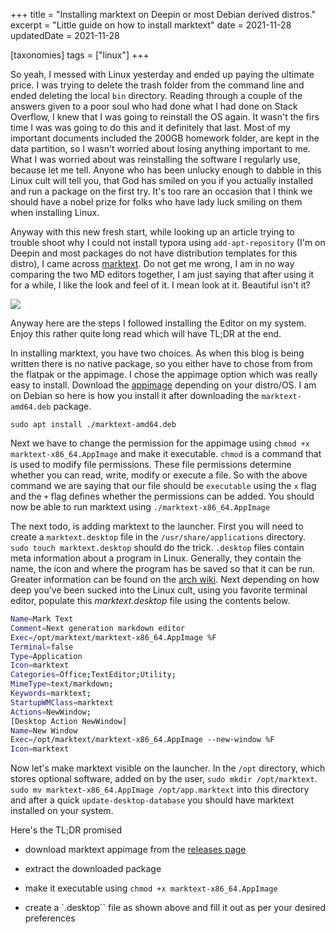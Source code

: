 +++
title = "Installing marktext on Deepin or most Debian derived distros."
excerpt = "Little guide on how to install marktext"
date = 2021-11-28
updatedDate = 2021-11-28

[taxonomies]
tags = ["linux"]
+++

So yeah, I messed with Linux yesterday and ended up paying the ultimate price. I was trying to delete the trash folder from the command line and ended deleting the local `bin` directory. Reading through a couple of the answers given to a poor soul who had done what I had done on Stack Overflow, I knew that I was going to reinstall the OS again. It wasn't the firs time I was was going to do this and it definitely that last. Most of my important documents included the 200GB homework folder, are kept in the data partition, so I wasn't worried about losing anything important to me. What I was worried about was reinstalling the software I regularly use, because let me tell. Anyone who has been unlucky enough to dabble in this Linux cult will tell you, that God has smiled on you if you actually installed and run a package on the first try. It's too rare an occasion that I think we should have a nobel prize for folks who have lady luck smiling on them when installing Linux.
<!-- more -->
Anyway with this new fresh start, while looking up an article trying to trouble shoot why I could not install typora using `add-apt-repository` (I'm on Deepin and most packages do not have distribution templates for this distro), I came across [marktext](https://marktext.app/). Do not get me wrong, I am in no way comparing the two MD editors together, I am just saying that after using it for a while, I like the look and feel of it. I mean look at it. Beautiful isn't it?

![](/installing-marktext/marktext-in-action.png)

Anyway here are the steps I followed installing the Editor on my system. Enjoy this rather quite long read which will have TL;DR at the end.

In installing marktext, you have two choices. As when this blog is being written there is no native package, so you either have to chose from from the flatpak or the appimage. I chose the appimage option which was really easy to install. Download the [appimage](https://github.com/marktext/marktext/releases/tag/v0.16.3) depending on your distro/OS. I am on Debian so here is how you install it after downloading the `marktext-amd64.deb` package. 

`sudo apt install ./marktext-amd64.deb`

Next we have to change the permission for the appimage using `chmod +x marktext-x86_64.AppImage` and make it executable. `chmod` is a command that is used to modify file permissions. These file permissions determine whether you can read, write, modify or execute a file. So with the above command we are saying that our file should be `executable` using the `x` flag and the `+`  flag defines whether the permissions can be added. You should now be able to run marktext using `./marktext-x86_64.AppImage` 

The next todo, is adding marktext to the launcher. First you will need to create a  `marktext.desktop` file in the `/usr/share/applications` directory. `sudo touch marktext.desktop` should do the trick. `.desktop` files contain meta information about a program in Linux. Generally, they contain the name, the icon and  where the program has be saved so that it can be run. Greater information can be found on the [arch wiki](https://wiki.archlinux.org/title/desktop_entries). Next depending on how deep you've been sucked into the Linux cult, using you favorite terminal editor, populate this *marktext.desktop* file using the contents below.

```bash
Name=Mark Text
Comment=Next generation markdown editor
Exec=/opt/marktext/marktext-x86_64.AppImage %F
Terminal=false
Type=Application
Icon=marktext
Categories=Office;TextEditor;Utility;
MimeType=text/markdown;
Keywords=marktext;
StartupWMClass=marktext
Actions=NewWindow;
[Desktop Action NewWindow]
Name=New Window
Exec=/opt/marktext/marktext-x86_64.AppImage --new-window %F
Icon=marktext
```

Now let's make marktext visible on the launcher. In the `/opt` directory, which stores optional software, added on by the user, `sudo mkdir /opt/marktext`. `sudo mv marktext-x86_64.AppImage /opt/app.marktext` into this directory and after a quick `update-desktop-database` you should have marktext installed on your system.

Here's the TL;DR promised

- download marktext appimage from the [releases page](https://github.com/marktext/marktext/releases/tag/v0.16.3)

- extract the downloaded package

- make it executable using `chmod +x marktext-x86_64.AppImage `

- create a `.desktop`` file as shown above and fill it out as per your desired preferences 
